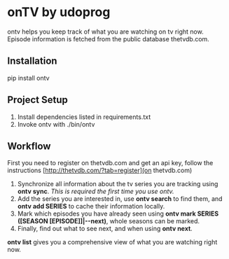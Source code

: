 # onTV by udoprog

ontv helps you keep track of what you are watching on tv right
now.
Episode information is fetched from the public database thetvdb.com.

## Installation

  pip install ontv

## Project Setup

1. Install dependencies listed in requirements.txt
2. Invoke ontv with ./bin/ontv

## Workflow

First you need to register on thetvdb.com and get an api key, follow the
instructions [http://thetvdb.com/?tab=register](on thetvdb.com)

1. Synchronize all information about the tv series you are tracking using
  __ontv sync__. _This is required the first time you use ontv._
2. Add the series you are interested in, use __ontv search__ to find them, and
  __ontv add SERIES__ to cache their information locally.
3. Mark which episodes you have already seen using
  __ontv mark SERIES ([SEASON [EPISODE]]|--next)__, whole seasons can be marked.
4. Finally, find out what to see next, and when using __ontv next__.

__ontv list__ gives you a comprehensive view of what you are watching right
now.
